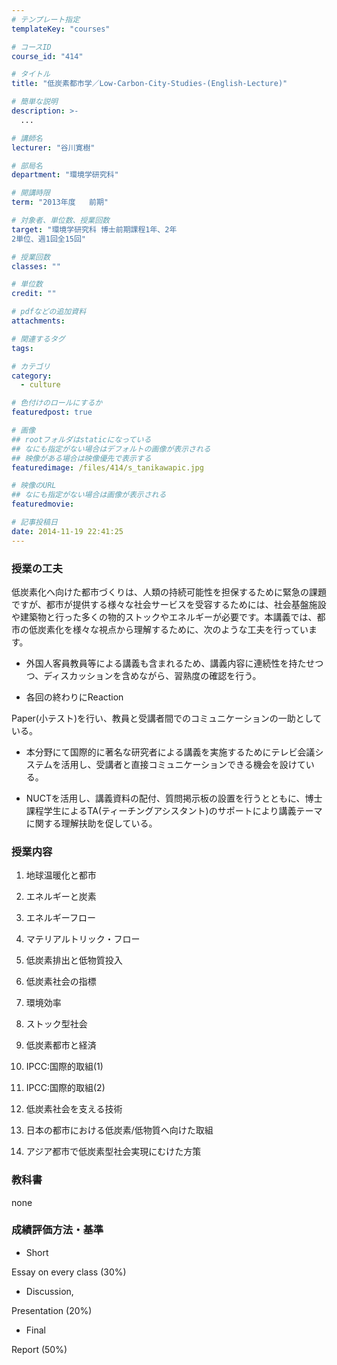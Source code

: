 ```yaml
---
# テンプレート指定
templateKey: "courses"

# コースID
course_id: "414"

# タイトル
title: "低炭素都市学／Low-Carbon-City-Studies-(English-Lecture)"

# 簡単な説明
description: >-
  ...

# 講師名
lecturer: "谷川寛樹"

# 部局名
department: "環境学研究科"

# 開講時限
term: "2013年度	前期"

# 対象者、単位数、授業回数
target: "環境学研究科 博士前期課程1年、2年
2単位、週1回全15回"

# 授業回数
classes: ""

# 単位数
credit: ""

# pdfなどの追加資料
attachments: 

# 関連するタグ
tags:

# カテゴリ
category:
  - culture

# 色付けのロールにするか
featuredpost: true

# 画像
## rootフォルダはstaticになっている
## なにも指定がない場合はデフォルトの画像が表示される
## 映像がある場合は映像優先で表示する
featuredimage: /files/414/s_tanikawapic.jpg

# 映像のURL
## なにも指定がない場合は画像が表示される
featuredmovie: 

# 記事投稿日
date: 2014-11-19 22:41:25
---
```


### 授業の工夫

低炭素化へ向けた都市づくりは、人類の持続可能性を担保するために緊急の課題ですが、都市が提供する様々な社会サービスを受容するためには、社会基盤施設や建築物と行った多くの物的ストックやエネルギーが必要です。本講義では、都市の低炭素化を様々な視点から理解するために、次のような工夫を行っています。

* 外国人客員教員等による講義も含まれるため、講義内容に連続性を持たせつつ、ディスカッションを含めながら、習熟度の確認を行う。

* 各回の終わりにReaction

Paper(小テスト)を行い、教員と受講者間でのコミュニケーションの一助としている。

* 本分野にて国際的に著名な研究者による講義を実施するためにテレビ会議システムを活用し、受講者と直接コミュニケーションできる機会を設けている。

* NUCTを活用し、講義資料の配付、質問掲示板の設置を行うとともに、博士課程学生によるTA(ティーチングアシスタント)のサポートにより講義テーマに関する理解扶助を促している。

### 授業内容

1. 地球温暖化と都市

2. エネルギーと炭素

3. エネルギーフロー

4. マテリアルトリック・フロー

5. 低炭素排出と低物質投入

6. 低炭素社会の指標

7. 環境効率

8. ストック型社会

9. 低炭素都市と経済

10. IPCC:国際的取組(1)

11. IPCC:国際的取組(2)

12. 低炭素社会を支える技術

13. 日本の都市における低炭素/低物質へ向けた取組

14. アジア都市で低炭素型社会実現にむけた方策

### 教科書

none

### 成績評価方法・基準

* Short

Essay on every class (30%)

* Discussion,

Presentation (20%)

* Final

Report (50%)

